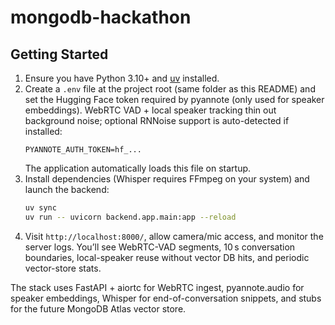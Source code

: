 # mongodb-hackathon

## Getting Started

1. Ensure you have Python 3.10+ and [uv](https://github.com/astral-sh/uv) installed.
2. Create a `.env` file at the project root (same folder as this README) and set the Hugging Face token required by pyannote (only used for speaker embeddings). WebRTC VAD + local speaker tracking thin out background noise; optional RNNoise support is auto-detected if installed:
   ```env
   PYANNOTE_AUTH_TOKEN=hf_...
   ```
   The application automatically loads this file on startup.
3. Install dependencies (Whisper requires FFmpeg on your system) and launch the backend:
   ```bash
   uv sync
   uv run -- uvicorn backend.app.main:app --reload
   ```
4. Visit `http://localhost:8000/`, allow camera/mic access, and monitor the server logs. You’ll see WebRTC-VAD segments, 10 s conversation boundaries, local-speaker reuse without vector DB hits, and periodic vector-store stats.

The stack uses FastAPI + aiortc for WebRTC ingest, pyannote.audio for speaker embeddings, Whisper for end-of-conversation snippets, and stubs for the future MongoDB Atlas vector store.
